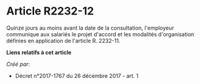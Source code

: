 # Article R2232-12

Quinze jours au moins avant la date de la consultation, l'employeur communique aux salariés le projet d'accord et les
modalités d'organisation définies en application de l'article R. 2232-11.

**Liens relatifs à cet article**

_Créé par_:

  - Décret n°2017-1767 du 26 décembre 2017 - art. 1
